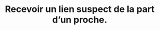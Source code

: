 ---
category: category-qslMSCVTTV92h34Rc_GNK
definitions:
- definition-ATdO7iwQXxbXJKrjprMQJ
- definition-g1Eg63B8IHESTScdjVOs0
- definition-B-wRGiO_15xtlfl4ZTa2Q
- definition-TcsXuNslfLLcnhbEFaY3q
goodPractices:
- good-practice-4assy2ZTvgpYOS86CNJRV
risks:
- Se rendre sur un site malveillant sans s’en rendre compte (induisant un vol de données
- une installation de virus informatique
- etc.).
title: Recevoir un lien suspect de la part d’un proche.
uuid: vulnerability-CRFqYfTFHEwlloYkiMmxr
visibleInCms: true
---